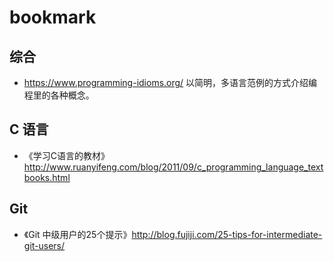 # bookmark

## 综合

* https://www.programming-idioms.org/ 以简明，多语言范例的方式介绍编程里的各种概念。

## C 语言

* 《学习C语言的教材》http://www.ruanyifeng.com/blog/2011/09/c_programming_language_textbooks.html

## Git

* 《Git 中级用户的25个提示》http://blog.fujiji.com/25-tips-for-intermediate-git-users/
